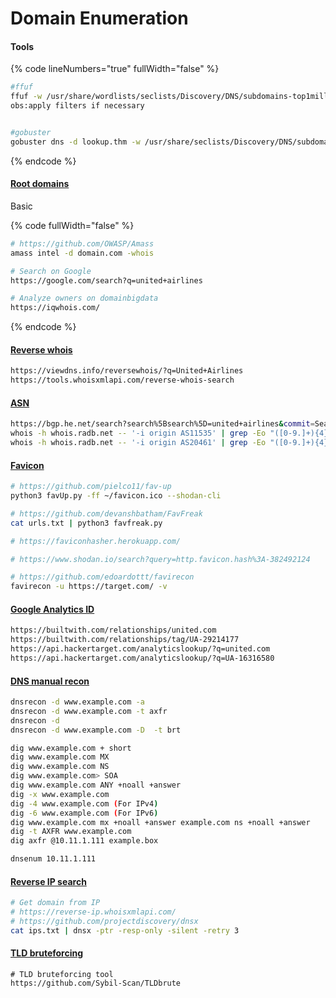 # Domain Enumeration

#### Tools

{% code lineNumbers="true" fullWidth="false" %}
```sh
#ffuf
ffuf -w /usr/share/wordlists/seclists/Discovery/DNS/subdomains-top1million-5000.txt -u http://targethost.local -H "Host: FUZZ.targethost.local" -mc all -v -c
obs:apply filters if necessary


#gobuster
gobuster dns -d lookup.thm -w /usr/share/seclists/Discovery/DNS/subdomains-top1million-5000.txt
```
{% endcode %}

####

####

####

#### [Root domains](domain-enumeration.md#root-domains)

Basic

{% code fullWidth="false" %}
```sh
# https://github.com/OWASP/Amass 
amass intel -d domain.com -whois 

# Search on Google
https://google.com/search?q=united+airlines 

# Analyze owners on domainbigdata
https://iqwhois.com/
```
{% endcode %}

#### [Reverse whois](domain-enumeration.md#reverse-whois)

```sh
https://viewdns.info/reversewhois/?q=United+Airlines
https://tools.whoisxmlapi.com/reverse-whois-search
```

#### [ASN](domain-enumeration.md#asn)

```sh
https://bgp.he.net/search?search%5Bsearch%5D=united+airlines&commit=Search 
whois -h whois.radb.net -- '-i origin AS11535' | grep -Eo "([0-9.]+){4}/[0-9]+" | uniq 
whois -h whois.radb.net -- '-i origin AS20461' | grep -Eo "([0-9.]+){4}/[0-9]+" | uniq | mapcidr -silent | dnsx -ptr -resp-only -retry 3 -silent
```

#### [Favicon](domain-enumeration.md#favicon)

```sh
# https://github.com/pielco11/fav-up
python3 favUp.py -ff ~/favicon.ico --shodan-cli 

# https://github.com/devanshbatham/FavFreak
cat urls.txt | python3 favfreak.py 

# https://faviconhasher.herokuapp.com/

# https://www.shodan.io/search?query=http.favicon.hash%3A-382492124

# https://github.com/edoardottt/favirecon
favirecon -u https://target.com/ -v
```

#### [Google Analytics ID](domain-enumeration.md#google-analytics-id)

```sh
https://builtwith.com/relationships/united.com
https://builtwith.com/relationships/tag/UA-29214177
https://api.hackertarget.com/analyticslookup/?q=united.com
https://api.hackertarget.com/analyticslookup/?q=UA-16316580
```

#### [DNS manual recon](domain-enumeration.md#dns-manual-recon)

```sh
dnsrecon -d www.example.com -a 
dnsrecon -d www.example.com -t axfr
dnsrecon -d 
dnsrecon -d www.example.com -D  -t brt

dig www.example.com + short
dig www.example.com MX
dig www.example.com NS
dig www.example.com> SOA
dig www.example.com ANY +noall +answer
dig -x www.example.com
dig -4 www.example.com (For IPv4)
dig -6 www.example.com (For IPv6)
dig www.example.com mx +noall +answer example.com ns +noall +answer
dig -t AXFR www.example.com
dig axfr @10.11.1.111 example.box

dnsenum 10.11.1.111
```

#### [Reverse IP search](domain-enumeration.md#reverse-ip-search)

```sh
# Get domain from IP
# https://reverse-ip.whoisxmlapi.com/
# https://github.com/projectdiscovery/dnsx
cat ips.txt | dnsx -ptr -resp-only -silent -retry 3
```

#### [TLD bruteforcing](domain-enumeration.md#tld-bruteforcing)

```
# TLD bruteforcing tool
https://github.com/Sybil-Scan/TLDbrute
```
